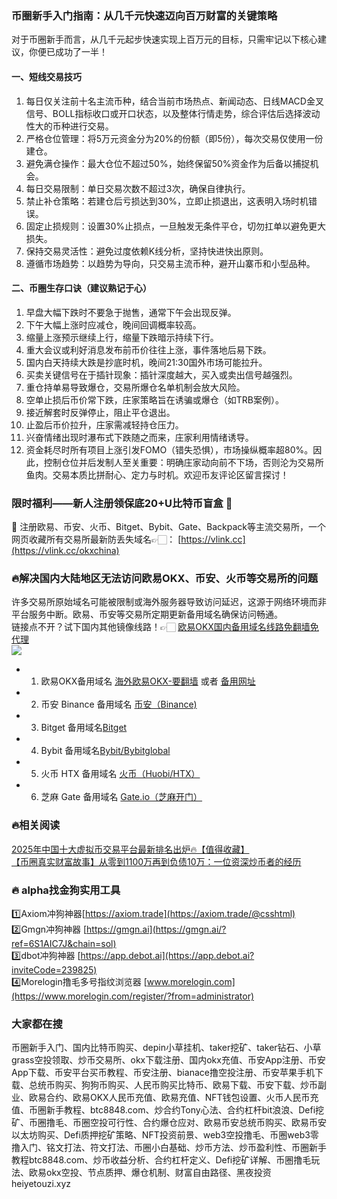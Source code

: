 ### 币圈新手入门指南：从几千元快速迈向百万财富的关键策略  
对于币圈新手而言，从几千元起步快速实现上百万元的目标，只需牢记以下核心建议，你便已成功了一半！  

#### 一、短线交易技巧  
1.  每日仅关注前十名主流币种，结合当前市场热点、新闻动态、日线MACD金叉信号、BOLL指标收口或开口状态，以及整体行情走势，综合评估后选择波动性大的币种进行交易。  
2.  严格仓位管理：将5万元资金分为20%的份额（即5份），每次交易仅使用一份建仓。  
3.  避免满仓操作：最大仓位不超过50%，始终保留50%资金作为后备以捕捉机会。  
4.  每日交易限制：单日交易次数不超过3次，确保自律执行。  
5.  禁止补仓策略：若建仓后亏损达到30%，立即止损退出，这表明入场时机错误。  
6.  固定止损规则：设置30%止损点，一旦触发无条件平仓，切勿扛单以避免更大损失。  
7.  保持交易灵活性：避免过度依赖K线分析，坚持快进快出原则。  
8.  遵循市场趋势：以趋势为导向，只交易主流币种，避开山寨币和小型品种。  

#### 二、币圈生存口诀（建议熟记于心）  
1.  早盘大幅下跌时不要急于抛售，通常下午会出现反弹。  
2.  下午大幅上涨时应减仓，晚间回调概率较高。  
3.  缩量上涨预示继续上行，缩量下跌暗示持续下行。  
4.  重大会议或利好消息发布前币价往往上涨，事件落地后易下跌。  
5.  国内白天持续大跌是抄底时机，晚间21:30国外市场可能拉升。  
6.  买卖关键信号在于插针现象：插针深度越大，买入或卖出信号越强烈。  
7.  重仓持单易导致爆仓，交易所爆仓名单机制会放大风险。  
8.  空单止损后币价常下跌，庄家策略旨在诱骗或爆仓（如TRB案例）。  
9.  接近解套时反弹停止，阻止平仓退出。  
10. 止盈后币价拉升，庄家需减轻持仓压力。  
11. 兴奋情绪出现时瀑布式下跌随之而来，庄家利用情绪诱导。  
12. 资金耗尽时所有项目上涨引发FOMO（错失恐惧），市场操纵概率超80%。因此，控制仓位并后发制人至关重要：明确庄家动向前不下场，否则沦为交易所鱼肉。交易本质比拼耐心、定力与时机。欢迎币友评论区留言探讨！  

### 限时福利——新人注册领保底20+U比特币盲盒 🎁  
🎁 注册欧易、币安、火币、Bitget、Bybit、Gate、Backpack等主流交易所，一个网页收藏所有交易所最新防丢失域名👉🏻： [https://vlink.cc](https://vlink.cc/okxchina)  

### 🔥解决国内大陆地区无法访问欧易OKX、币安、火币等交易所的问题  
许多交易所原始域名可能被限制或海外服务器导致访问延迟，这源于网络环境而非平台服务中断。欧易、币安等交易所定期更新备用域名确保访问畅通。  
链接点不开？试下国内其他镜像线路！👉🏻 [欧易OKX国内备用域名线路免翻墙免代理](https://vlink.cc/okxcn)  
[![](https://307e939.webp.li/20250812124552161.png)](https://vlink.cc/okxcn)  

- 1. 欧易OKX备用域名 [海外欧易OKX-要翻墙](https://www.okx.com/join/76527935) 或者 [备用网址](https://www.oucnyi.net/zh-hans/join/76527935)  
- 2. 币安 Binance 备用域名 [币安（Binance)](https://accounts.binance.com/zh-CN/register?ref=36457687)  
- 3. Bitget 备用域名[Bitget](https://www.bitget.com/zh-CN/referral/register?from=referral&clacCode=VRNEYUTR)  
- 4. Bybit 备用域名[Bybit/Bybitglobal](https://www.bybitglobal.com/zh-MY/invite/?ref=VMKORMM)  
- 5. 火币 HTX 备用域名 [火币（Huobi/HTX）](https://www.htx.com/invite/zh-cn/1f?invite_code=whf45223)  
- 6. 芝麻 Gate 备用域名 [Gate.io（芝麻开门）](https://www.gate.io/zh/signup?ref_type=103&ref=A1ERAQ)  

### 🔥相关阅读  
[2025年中国十大虚拟币交易平台最新排名出炉🔥【值得收藏】](https://btc8848.com/top-10-exchanges/)  
[【币圈真实财富故事】从零到1100万再到负债10万：一位资深炒币者的经历](https://heiyetouzi.xyz/biquanstory001/)  

### 🔥 alpha找金狗实用工具  
1️⃣Axiom冲狗神器[https://axiom.trade](https://axiom.trade/@csshtml)  
2️⃣Gmgn冲狗神器 [https://gmgn.ai](https://gmgn.ai/?ref=6S1AIC7J&chain=sol)  
3️⃣dbot冲狗神器 [https://app.debot.ai](https://app.debot.ai?inviteCode=239825)  
4️⃣Morelogin撸毛多号指纹浏览器 [www.morelogin.com](https://www.morelogin.com/register/?from=administrator)  

### 大家都在搜  
币圈新手入门、国内比特币购买、depin小草挂机、taker挖矿、taker钻石、小草grass空投领取、炒币交易所、okx下载注册、国内okx充值、币安App注册、币安App下载、币安平台买币教程、币安注册、bianace撸空投注册、币安苹果手机下载、总统币购买、狗狗币购买、人民币购买比特币、欧易下载、币安下载、炒币副业、欧易合约、欧易OKX人民币充值、欧易充值、NFT钱包设置、火币人民币充值、币圈新手教程、btc8848.com、炒合约Tony心法、合约杠杆bit浪浪、Defi挖矿、币圈撸毛、币圈空投可行性、合约爆仓应对、欧易币安总统币购买、欧易币安以太坊购买、Defi质押挖矿策略、NFT投资前景、web3空投撸毛、币圈web3零撸入门、铭文打法、符文打法、币圈小白基础、炒币方法、炒币盈利性、币圈新手教程btc8848.com、炒币收益分析、合约杠杆定义、Defi挖矿详解、币圈撸毛玩法、欧易okx空投、节点质押、爆仓机制、财富自由路径、黑夜投资heiyetouzi.xyz